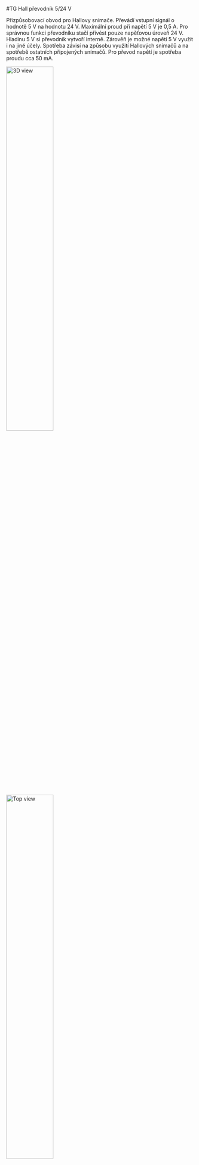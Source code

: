 #TG Hall převodník 5/24 V

Přizpůsobovací obvod pro Hallovy snímače. Převádí vstupní signál o hodnotě 5&nbsp;V na hodnotu 24&nbsp;V.
Maximální proud při napětí 5&nbsp;V je 0,5&nbsp;A. Pro správnou funkci převodníku stačí přivést pouze napěťovou úroveň 24&nbsp;V.
Hladinu 5&nbsp;V si převodník vytvoří interně.
Zárověň je možné napětí 5&nbsp;V využít i na jiné účely.
Spotřeba závisí na způsobu využití Hallových snímačů a na spotřebě ostatních připojených snímačů.
Pro převod napětí je spotřeba proudu cca 50&nbsp;mA.

<img src="../../img/3Dview.png" alt="3D view" style="width:50%;">

<br>

<img src="../../img/TopSignals.png" alt="Top view" style="width:50%;">

<br>

<img src="../../img/TopDimm.png" alt="Top dimensions" style="width:50%;">

<br>

<img src="../../img/SideDimm1.png" alt="Side dimensions" style="width:50%;">

<br>

<img src="../../img/SideDimm2.png" alt="Side dimensions" style="width:50%;">



